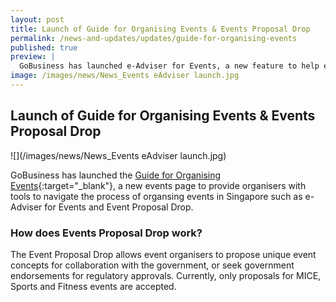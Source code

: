```yaml
---
layout: post
title: Launch of Guide for Organising Events & Events Proposal Drop
permalink: /news-and-updates/updates/guide-for-organising-events
published: true
preview: |
  GoBusiness has launched e-Adviser for Events, a new feature to help event organisers find out which licences and permits they need to organise a physical event in Singapore.
image: /images/news/News_Events eAdviser launch.jpg
---
```


## Launch of Guide for Organising Events & Events Proposal Drop

![](/images/news/News_Events eAdviser launch.jpg)

GoBusiness has launched the [Guide for Organising Events](/gobiz-guides/guide-for-organising-events/?src=news){:target="_blank"}, a new events page to provide organisers with tools to navigate the process of organsing events in Singapore such as e-Adviser for Events and Event Proposal Drop.

### How does Events Proposal Drop work?

The Event Proposal Drop allows event organisers to propose unique event concepts for collaboration with the government, or seek government endorsements for regulatory approvals. Currently, only proposals for MICE, Sports and Fitness events are accepted.